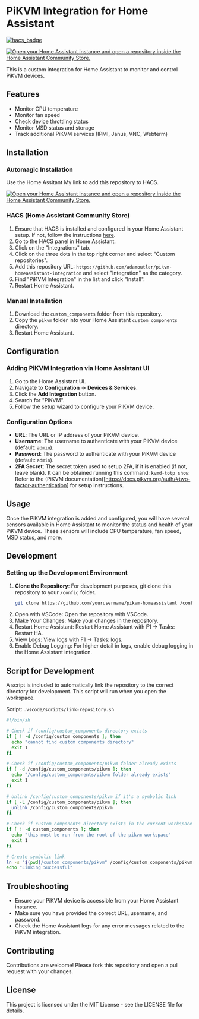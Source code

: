 # PiKVM Integration for Home Assistant

[![hacs_badge](https://img.shields.io/badge/HACS-Custom-41BDF5.svg)](https://github.com/hacs/integration)

[![Open your Home Assistant instance and open a repository inside the Home Assistant Community Store.](https://my.home-assistant.io/badges/hacs_repository.svg)](https://my.home-assistant.io/redirect/hacs_repository/?owner=adamoutler&repository=pikvm-homeassistant-integration&category=Integration)

This is a custom integration for Home Assistant to monitor and control PiKVM devices.

## Features

- Monitor CPU temperature
- Monitor fan speed
- Check device throttling status
- Monitor MSD status and storage
- Track additional PiKVM services (IPMI, Janus, VNC, Webterm)

## Installation

### Automagic Installation

Use the Home Assitant My link to add this repository to HACS.

[![Open your Home Assistant instance and open a repository inside the Home Assistant Community Store.](https://my.home-assistant.io/badges/hacs_repository.svg)](https://my.home-assistant.io/redirect/hacs_repository/?owner=adamoutler&repository=pikvm-homeassistant-integration&category=Integration)

### HACS (Home Assistant Community Store)

1. Ensure that HACS is installed and configured in your Home Assistant setup. If not, follow the instructions [here](https://hacs.xyz/docs/installation/manual).
2. Go to the HACS panel in Home Assistant.
3. Click on the "Integrations" tab.
4. Click on the three dots in the top right corner and select "Custom repositories".
5. Add this repository URL: `https://github.com/adamoutler/pikvm-homeassistant-integration` and select "Integration" as the category.
6. Find "PiKVM Integration" in the list and click "Install".
7. Restart Home Assistant.

### Manual Installation

1. Download the `custom_components` folder from this repository.
2. Copy the `pikvm` folder into your Home Assistant `custom_components` directory.
3. Restart Home Assistant.

## Configuration

### Adding PiKVM Integration via Home Assistant UI

1. Go to the Home Assistant UI.
2. Navigate to **Configuration** -> **Devices & Services**.
3. Click the **Add Integration** button.
4. Search for "PiKVM".
5. Follow the setup wizard to configure your PiKVM device.

### Configuration Options

- **URL**: The URL or IP address of your PiKVM device.
- **Username**: The username to authenticate with your PiKVM device (default: `admin`).
- **Password**: The password to authenticate with your PiKVM device (default: `admin`).
- **2FA Secret**: The secret token used to setup 2FA, if it is enabled (if not, leave blank). It can be obtained running this command: `kvmd-totp show`. Refer to the (PiKVM documentation)[https://docs.pikvm.org/auth/#two-factor-authentication] for setup instructions.

## Usage

Once the PiKVM integration is added and configured, you will have several sensors available in Home Assistant to monitor the status and health of your PiKVM device. These sensors will include CPU temperature, fan speed, MSD status, and more.

## Development

### Setting up the Development Environment

1. **Clone the Repository**: For development purposes, git clone this repository to your `/config` folder.
   ```sh
   git clone https://github.com/yourusername/pikvm-homeassistant /config/pikvm-homeassistant
   ```
2. Open with VSCode: Open the repository with VSCode.
3. Make Your Changes: Make your changes in the repository.
4. Restart Home Assistant: Restart Home Assistant with F1 -> Tasks: Restart HA.
5. View Logs: View logs with F1 -> Tasks: logs.
6.  Enable Debug Logging: For higher detail in logs, enable debug logging in the Home Assistant integration.

## Script for Development

A script is included to automatically link the repository to the correct directory for development. This script will run when you open the workspace.

Script: `.vscode/scripts/link-repository.sh`

``` sh
#!/bin/sh

# Check if /config/custom_components directory exists
if [ ! -d /config/custom_components ]; then
  echo "cannot find custom components directory"
  exit 1
fi

# Check if /config/custom_components/pikvm folder already exists
if [ -d /config/custom_components/pikvm ]; then
  echo "/config/custom_components/pikvm folder already exists"
  exit 1
fi

# Unlink /config/custom_components/pikvm if it's a symbolic link
if [ -L /config/custom_components/pikvm ]; then
  unlink /config/custom_components/pikvm
fi

# Check if custom_components directory exists in the current workspace
if [ ! -d custom_components ]; then
  echo "this must be run from the root of the pikvm workspace"
  exit 1
fi

# Create symbolic link
ln -s "$(pwd)/custom_components/pikvm" /config/custom_components/pikvm
echo "Linking Successful"
```

## Troubleshooting

* Ensure your PiKVM device is accessible from your Home Assistant instance.
* Make sure you have provided the correct URL, username, and password.
* Check the Home Assistant logs for any error messages related to the PiKVM integration.

## Contributing

Contributions are welcome! Please fork this repository and open a pull request with your changes.

## License

This project is licensed under the MIT License - see the LICENSE file for details.
